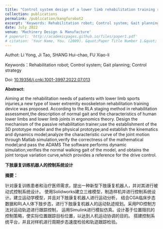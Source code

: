 ```yaml
---
title: "Control system design of a lower limb rehabilitation training robot"
collection: publications
permalink: /publication/kangfurobot2
excerpt: 'Keywords: Rehabilitation robot; Control system; Gait planning; Control strategy'
date: July 2022
venue: 'Machinery Design ＆ Manufacture'
# paperurl: 'http://academicpages.github.io/files/paper1.pdf'
# citation: 'Your Name, You. (2009). &quot;Paper Title Number 1.&quot; <i>Journal 1</i>. 1(1).'
---
```

Authot: Li Yong, Ji Tao, SHANG Hui-chao, FU Xiao-li

Keywords：Rehabilitation robot; Control system; Gait planning; Control strategy

Doi: [10.19356/j.cnki.1001-3997.2022.07.013](https://doi.org/10.19356/j.cnki.1001-3997.2022.07.013)

**Abstract:**

Aiming at the rehabilitation needs of patients with lower limb sports injuries,a new type of 
lower extremity exoskeleton rehabilitation training device was proposed. According to the RLA 
staging method in rehabilitation assessment,the description of normal gait and the characteristics
of human lower limbs and lower limb joints in ergonomics theory. Design the mechanism of the
passive rehabilitation trainer;use the establishment of the 3D prototype model and the physical
prototype;and establish the kinematics and dynamics model;analyze the characteristic curve of the 
joint motion through Matlab simulation,verify the correctness of the mathematical model;and pass 
the ADAMS The software performs dynamic simulation,verifies the normal walking gait of the model,
and obtains the joint torque variation curve,which provides a reference for the drive control.


**下肢康复训练机器人的控制系统设计**

**摘要：** 

针对康复训练患者和治疗医师需求，提出一种新型下肢康复机器人，并对其进行被动式控制系统设计。
使用Solidworks建立三维模型，制造样机并进行控制系统设计。建立运动学模型，并且对下肢康复机器人进行运动分析，
结合CGA临床步态数据和RLA人体下肢步态，进行下肢康复机器人的运动轨迹规划。采用PID控制方法对运动轨迹进行跟踪控制，
运用Simulink进行模拟仿真。设计基于位置阻抗的控制策略，使实际位置跟踪目标位置，以达到人机运动协调的目的。
搭建控制系统平台，并且对样机进行周期步态速度检验和轨迹跟踪检验。